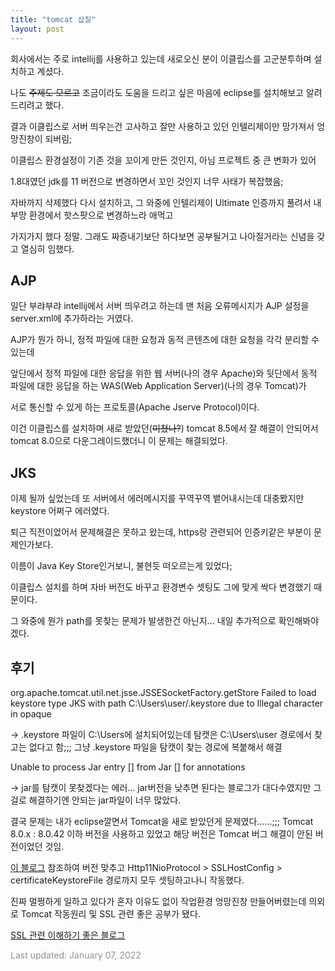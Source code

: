 ```yaml
---
title: "tomcat 삽질"
layout: post
---
```


회사에서는 주로 intellij를 사용하고 있는데 새로오신 분이 이클립스를 고군분투하며 설치하고 계셨다.

나도 ~~주제도 모르고~~ 조금이라도 도움을 드리고 싶은 마음에 eclipse를 설치해보고 알려드리려고 했다.

결과 이클립스로 서버 띄우는건 고사하고 잘만 사용하고 있던 인텔리제이만 망가져서 엉망진창이 되버림;

이클립스 환경설정이 기존 것을 꼬이게 만든 것인지, 아님 프로젝트 중 큰 변화가 있어

1.8대였던 jdk를 11 버전으로 변경하면서 꼬인 것인지 너무 사태가 복잡했음;

자바까지 삭제했다 다시 설치하고, 그 와중에 인텔리제이 Ultimate 인증까지 풀려서 내부망 환경에서 핫스팟으로 변경하느라 애먹고

가지가지 했다 정말. 그래도 짜증내기보단 하다보면 공부될거고 나아질거라는 신념을 갖고 열심히 임했다.



## AJP

일단 부랴부랴 intellij에서 서버 띄우려고 하는데 맨 처음 오류메시지가 AJP 설정을 server.xml에 추가하라는 거였다.

AJP가 뭔가 하니, 정적 파일에 대한 요청과 동적 콘텐츠에 대한 요청을 각각 분리할 수 있는데

앞단에서 정적 파일에 대한 응답을 위한 웹 서버(나의 경우 Apache)와 뒷단에서 동적 파일에 대한 응답을 하는 WAS(Web Application Server)(나의 경우 Tomcat)가 

서로 통신할 수 있게 하는 프로토콜(Apache Jserve Protocol)이다. 

이건 이클립스를 설치하며 새로 받았던(~~미쳤나?~~) tomcat 8.5에서 잘 해결이 안되어서 tomcat 8.0으로 다운그레이드했더니 이 문제는 해결되었다.


## JKS

이제 될까 싶었는데 또 서버에서 에러메시지를 꾸역꾸역 뱉어내시는데 대충봤지만 keystore 어쩌구 에러였다.

퇴근 직전이었어서 문제해결은 못하고 왔는데, https랑 관련되어 인증키같은 부분이 문제인가보다.

이름이 Java Key Store인거보니, 불현듯 떠오르는게 있었다;

이클립스 설치를 하며 자바 버전도 바꾸고 환경변수 셋팅도 그에 맞게 싹다 변경했기 때문이다.

그 와중에 뭔가 path를 못찾는 문제가 발생한건 아닌지... 내일 추가적으로 확인해봐야겠다.


## 후기

org.apache.tomcat.util.net.jsse.JSSESocketFactory.getStore Failed to load keystore type JKS with path C:\Users\user/.keystore due to Illegal character in opaque

-> .keystore 파일이 C:\Users에 설치되어있는데 탐캣은 C:\Users\user 경로에서 찾고는 없다고 함;;; 그냥 .keystore 파일을 탐캣이 찾는 경로에 복붙해서 해결

Unable to process Jar entry [] from Jar [] for annotations

-> jar를 탐캣이 못찾겠다는 에러... jar버전을 낮추면 된다는 블로그가 대다수였지만 그걸로 해결하기엔 안되는 jar파일이 너무 많았다.

결국 문제는 내가 eclipse깔면서 Tomcat을 새로 받았던게 문제였다......;;; Tomcat 8.0.x : 8.0.42 이하 버전을 사용하고 있었고 해당 버전은 Tomcat 버그 해결이 안된 버전이었던 것임.

[이 블로그](https://avaiable.tistory.com/261) 참조하여 버전 맞추고 Http11NioProtocol > SSLHostConfig > certificateKeystoreFile 경로까지 모두 셋팅하고나니 작동했다.

진짜 멀쩡하게 일하고 있다가 혼자 이유도 없이 작업환경 엉망진창 만들어버렸는데 의외로 Tomcat 작동원리 및 SSL 관련 좋은 공부가 됐다.

[SSL 관련 이해하기 좋은 블로그](https://shxrecord.tistory.com/168)


<font color='#909194'>Last updated: January 07, 2022</font>